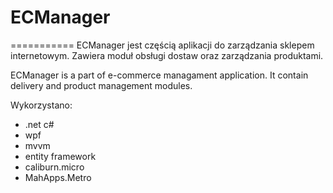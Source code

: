 # ECManager
===========
ECManager jest częścią aplikacji do zarządzania sklepem internetowym.
Zawiera moduł obsługi dostaw oraz zarządzania produktami.

ECManager is a part of e-commerce managament application. 
It contain delivery and product management modules.

Wykorzystano:
* .net c#
* wpf
* mvvm
* entity framework
* caliburn.micro
* MahApps.Metro
